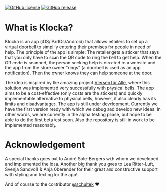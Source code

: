 [![GitHub license](https://img.shields.io/github/license/Naereen/StrapDown.js.svg)](https://github.com/linssenste/klocka/blob/master/LICENSE)
[![GitHub release](https://img.shields.io/github/release/Naereen/StrapDown.js.svg)](https://GitHub.com/Naereen/StrapDown.js/releases/)

# What is Klocka?
Klocka is an app (iOS/iPadOs/Android) that allows retailers to set up a virtual doorbell to simplify entering their premises for people in need of help. The principle of the app is simple: The retailer gets a sticker that says that you only have to scan the QR code to ring the bell to get help. When the QR code is scanned, the person seeking help is directed to a website and the app from the store owner "rings" (a doorbell is used as an app notification). Then the owner knows they can help someone at the door. 

The idea is inspired by the amazing project [Viersen für Alle](https://www.instagram.com/viersenfueralle/), where this solution was implemented very successfully with physical bells. The app aims to be a cost-effective (only costs are the stickers) and quickly implementable alternative to physical bells, however, it also clearly has its limits and disadvantages. 
The app is still under development. Currently we have the first version ready with which we debug and develop new ideas. In other words, we are currently in the alpha testing phase, but hope to be able to do the first beta test soon. Also the repository is still in work to be implemented reasonably.


# Acknowledgement
A special thanks goes out to André Sole-Bergers with whom we developed and implemented the idea. Another big thank you goes to Lea Ritter-Luft, Svenja Sandvoß & Anja Oberender for their great and constructive support with styling and texting for the app!

And of course to the contributor [@schultek](https://github.com/schultek) ❤️



